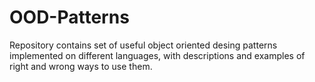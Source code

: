 OOD-Patterns
============

Repository contains set of useful object oriented desing patterns implemented on different languages, with descriptions and examples of right and wrong ways to use them.
